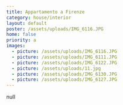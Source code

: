 ```yaml
---
title: Appartamento a Firenze
category: house/interior
layout: default
poster: /assets/uploads/IMG_6116.JPG
home: false
priority: a
images:
  - picture: /assets/uploads/IMG_6116.JPG
  - picture: /assets/uploads/IMG_6111.JPG
  - picture: /assets/uploads/IMG_6122.JPG
  - picture: /assets/uploads/11.jpg
  - picture: /assets/uploads/IMG_6130.JPG
  - picture: /assets/uploads/IMG_6127.JPG
---
```

null
